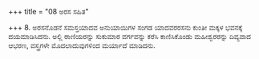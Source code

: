 +++
title = "08 ಅರಸ ಸಹಿತ"

+++
8. ಅರಸನೊಡನೆ ಸಮಸ್ತಯಾದವ ಅನುಯಾಯಿಗಳ ಸಂಗಡ ಯಾದವರರಸನು ಕುಂತೀ ಮಕ್ಕಳ ಭವನಕ್ಕೆ ದಯಮಾಡಿಸಿದನು. ಅಲ್ಲಿ ರಾಣಿಯರನ್ನು ಸುಕುಮಾರ ವರ್ಗವನ್ನು ಕರೆಸಿ ಕಾಣಿಸಿಕೊಂಡು ಮಹೀಶ್ವರರನ್ನು ದಿವ್ಯವಾದ ಆಭರಣ, ವಸ್ತ್ರಗಳೇ ಮೊದಲಾದುವುಗಳಿಂದ ಮರ್ಯಾದೆ ಮಾಡಿದನು.